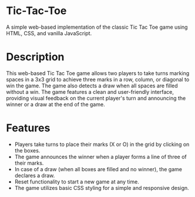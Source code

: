# Tic-Tac-Toe
A simple web-based implementation of the classic Tic Tac Toe game using HTML, CSS, and vanilla JavaScript.

# Description
This web-based Tic Tac Toe game allows two players to take turns marking spaces in a 3x3 grid to achieve three marks in a row, column, or diagonal to win the game. The game also detects a draw when all spaces are filled without a win.
The game features a clean and user-friendly interface, providing visual feedback on the current player's turn and announcing the winner or a draw at the end of the game.

# Features
* Players take turns to place their marks (X or O) in the grid by clicking on the boxes.
* The game announces the winner when a player forms a line of three of their marks.
* In case of a draw (when all boxes are filled and no winner), the game declares a draw.
* Reset functionality to start a new game at any time.
* The game utilizes basic CSS styling for a simple and responsive design.

